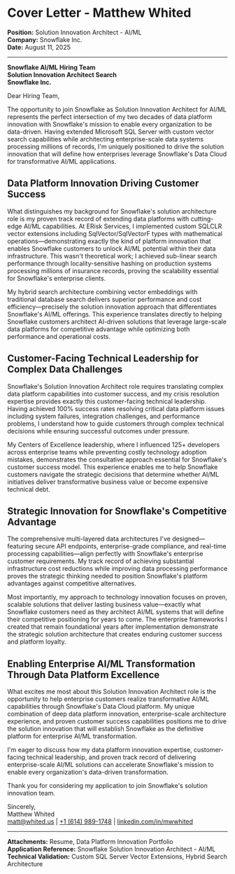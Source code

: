 # Cover Letter - Matthew Whited
**Position:** Solution Innovation Architect - AI/ML  
**Company:** Snowflake Inc.  
**Date:** August 11, 2025

---

**Snowflake AI/ML Hiring Team**  
**Solution Innovation Architect Search**  
**Snowflake Inc.**  

Dear Hiring Team,

The opportunity to join Snowflake as Solution Innovation Architect for AI/ML represents the perfect intersection of my two decades of data platform innovation with Snowflake's mission to enable every organization to be data-driven. Having extended Microsoft SQL Server with custom vector search capabilities while architecting enterprise-scale data systems processing millions of records, I'm uniquely positioned to drive the solution innovation that will define how enterprises leverage Snowflake's Data Cloud for transformative AI/ML applications.

## Data Platform Innovation Driving Customer Success

What distinguishes my background for Snowflake's solution architecture role is my proven track record of extending data platforms with cutting-edge AI/ML capabilities. At ERisk Services, I implemented custom SQLCLR vector extensions including SqlVector/SqlVectorF types with mathematical operations—demonstrating exactly the kind of platform innovation that enables Snowflake customers to unlock AI/ML potential within their data infrastructure. This wasn't theoretical work; I achieved sub-linear search performance through locality-sensitive hashing on production systems processing millions of insurance records, proving the scalability essential for Snowflake's enterprise clients.

My hybrid search architecture combining vector embeddings with traditional database search delivers superior performance and cost efficiency—precisely the solution innovation approach that differentiates Snowflake's AI/ML offerings. This experience translates directly to helping Snowflake customers architect AI-driven solutions that leverage large-scale data platforms for competitive advantage while optimizing both performance and operational costs.

## Customer-Facing Technical Leadership for Complex Data Challenges

Snowflake's Solution Innovation Architect role requires translating complex data platform capabilities into customer success, and my crisis resolution expertise provides exactly this customer-facing technical leadership. Having achieved 100% success rates resolving critical data platform issues including system failures, integration challenges, and performance problems, I understand how to guide customers through complex technical decisions while ensuring successful outcomes under pressure.

My Centers of Excellence leadership, where I influenced 125+ developers across enterprise teams while preventing costly technology adoption mistakes, demonstrates the consultative approach essential for Snowflake's customer success model. This experience enables me to help Snowflake customers navigate the strategic decisions that determine whether AI/ML initiatives deliver transformative business value or become expensive technical debt.

## Strategic Innovation for Snowflake's Competitive Advantage

The comprehensive multi-layered data architectures I've designed—featuring secure API endpoints, enterprise-grade compliance, and real-time processing capabilities—align perfectly with Snowflake's enterprise customer requirements. My track record of achieving substantial infrastructure cost reductions while improving data processing performance proves the strategic thinking needed to position Snowflake's platform advantages against competitive alternatives.

Most importantly, my approach to technology innovation focuses on proven, scalable solutions that deliver lasting business value—exactly what Snowflake customers need as they architect AI/ML systems that will define their competitive positioning for years to come. The enterprise frameworks I created that remain foundational years after implementation demonstrate the strategic solution architecture that creates enduring customer success and platform loyalty.

## Enabling Enterprise AI/ML Transformation Through Data Platform Excellence

What excites me most about this Solution Innovation Architect role is the opportunity to help enterprise customers realize transformative AI/ML capabilities through Snowflake's Data Cloud platform. My unique combination of deep data platform innovation, enterprise-scale architecture experience, and proven customer success capabilities positions me to drive the solution innovation that will establish Snowflake as the definitive platform for enterprise AI/ML transformation.

I'm eager to discuss how my data platform innovation expertise, customer-facing technical leadership, and proven track record of delivering enterprise-scale AI/ML solutions can accelerate Snowflake's mission to enable every organization's data-driven transformation.

Thank you for considering my application to join Snowflake's solution innovation team.

Sincerely,  
Matthew Whited  
[matt@whited.us](mailto:matt@whited.us) | [+1 (614) 989-1748](tel:+16149891748) | [linkedin.com/in/mwwhited](https://www.linkedin.com/in/mwwhited/)

---

**Attachments:** Resume, Data Platform Innovation Portfolio  
**Application Reference:** Snowflake Solution Innovation Architect - AI/ML  
**Technical Validation:** Custom SQL Server Vector Extensions, Hybrid Search Architecture